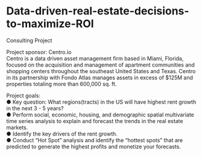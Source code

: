 # Data-driven-real-estate-decisions-to-maximize-ROI

Consulting Project

Project sponsor: Centro.io      
Centro is a data driven asset management firm based in Miami, Florida, focused on the acquisition and management of apartment communities and shopping centers throughout the southeast United States and Texas. Centro in its partnership with Fondo Atlas manages assets in excess of $125M and properties totaling more than 600,000 sq. ft.

Project goals:     
  ● Key question: What regions(tracts) in the US will have highest rent growth in the next 3 - 5 years?      
  ● Perform social, economic, housing, and demographic spatial multivariate time series analysis to explain
  and forecast the trends in the real estate markets.     
  ● Identify the key drivers of the rent growth.     
  ● Conduct “Hot Spot” analysis and identify the “hottest spots” that are predicted to generate the highest
  profits and monetize your forecasts.
  
  
